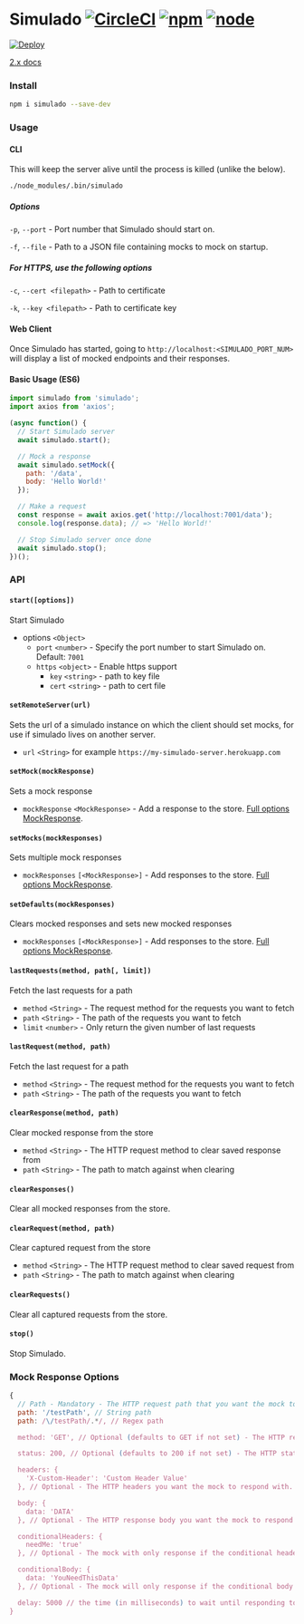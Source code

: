 # Simulado [![CircleCI](https://img.shields.io/circleci/project/github/ldabiralai/simulado.svg)](https://circleci.com/gh/ldabiralai/simulado) [![npm](https://img.shields.io/npm/v/simulado.svg)](https://www.npmjs.com/package/simulado) [![node](https://img.shields.io/node/v/simulado.svg)]()

[![Deploy](https://www.herokucdn.com/deploy/button.svg)](https://heroku.com/deploy)

[2.x docs](https://github.com/ldabiralai/simulado/tree/v2)

### Install

```bash
npm i simulado --save-dev
```

### Usage

#### CLI

This will keep the server alive until the process is killed (unlike the below).

```bash
./node_modules/.bin/simulado
```

##### Options

`-p`, `--port` - Port number that Simulado should start on.

`-f`, `--file` - Path to a JSON file containing mocks to mock on startup.

##### For HTTPS, use the following options

`-c`, `--cert <filepath>` - Path to certificate

`-k`, `--key <filepath>` - Path to certificate key

#### Web Client

Once Simulado has started, going to `http://localhost:<SIMULADO_PORT_NUM>` will display a list of mocked endpoints and their responses.

#### Basic Usage (ES6)

```javascript
import simulado from 'simulado';
import axios from 'axios';

(async function() {
  // Start Simulado server
  await simulado.start();

  // Mock a response
  await simulado.setMock({
    path: '/data',
    body: 'Hello World!'
  });

  // Make a request
  const response = await axios.get('http://localhost:7001/data');
  console.log(response.data); // => 'Hello World!'

  // Stop Simulado server once done
  await simulado.stop();
})();
```

### API

#### `start([options])`

Start Simulado

- options `<Object>`
  - `port` `<number>` - Specify the port number to start Simulado on. Default: `7001`
  - `https` `<object>` - Enable https support
    - `key` `<string>` - path to key file
    - `cert` `<string>` - path to cert file

#### `setRemoteServer(url)`

Sets the url of a simulado instance on which the client should set mocks, for use if simulado lives on another server.

- `url` `<String>` for example `https://my-simulado-server.herokuapp.com`

#### `setMock(mockResponse)`

Sets a mock response

- `mockResponse` `<MockResponse>` - Add a response to the store. [Full options MockResponse](#mock-response-options).

#### `setMocks(mockResponses)`

Sets multiple mock responses

- `mockResponses` `[<MockResponse>]` - Add responses to the store. [Full options MockResponse](#mock-response-options).

#### `setDefaults(mockResponses)`

Clears mocked responses and sets new mocked responses

- `mockResponses` `[<MockResponse>]` - Add responses to the store. [Full options MockResponse](#mock-response-options).

#### `lastRequests(method, path[, limit])`

Fetch the last requests for a path

- `method` `<String>` - The request method for the requests you want to fetch
- `path` `<String>` - The path of the requests you want to fetch
- `limit` `<number>` - Only return the given number of last requests

#### `lastRequest(method, path)`

Fetch the last request for a path

- `method` `<String>` - The request method for the requests you want to fetch
- `path` `<String>` - The path of the requests you want to fetch

#### `clearResponse(method, path)`

Clear mocked response from the store

- `method` `<String>` - The HTTP request method to clear saved response from
- `path` `<String>` - The path to match against when clearing

#### `clearResponses()`

Clear all mocked responses from the store.

#### `clearRequest(method, path)`

Clear captured request from the store

- `method` `<String>` - The HTTP request method to clear saved request from
- `path` `<String>` - The path to match against when clearing

#### `clearRequests()`

Clear all captured requests from the store.

#### `stop()`

Stop Simulado.

### Mock Response Options

```javascript
{
  // Path - Mandatory - The HTTP request path that you want the mock to response to.
  path: '/testPath', // String path
  path: /\/testPath/.*/, // Regex path

  method: 'GET', // Optional (defaults to GET if not set) - The HTTP request method that you want the mock to response to.

  status: 200, // Optional (defaults to 200 if not set) - The HTTP status you want to mock to response with.

  headers: {
    'X-Custom-Header': 'Custom Header Value'
  }, // Optional - The HTTP headers you want the mock to respond with.

  body: {
    data: 'DATA'
  }, // Optional - The HTTP response body you want the mock to respond with.

  conditionalHeaders: {
    needMe: 'true'
  }, // Optional - The mock with only response if the conditional headers are sent in the request.

  conditionalBody: {
    data: 'YouNeedThisData'
  }, // Optional - The mock will only response if the conditional body is sent in the request.

  delay: 5000 // the time (in milliseconds) to wait until responding to a request
}
```
